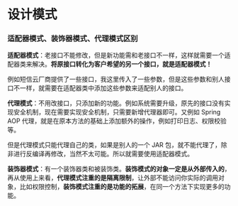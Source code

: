 # 设计模式

### 适配器模式、装饰器模式、代理模式区别

**适配器模式**：老接口不能修改，但是新功能需和老接口不一样，这样就需要一个适配器类来解决。**将原接口转化为客户希望的另一个接口，就是适配器模式！**

例如短信云厂商提供了一些接口，我这里传入了一些参数，但是这些参数和别人接口不一样，就需要在适配器类中添加这些参数来适配别人的接口。



**代理模式**：不用改接口，只添加新的功能。例如系统需要升级，原先的接口没有实现安全机制，现在需要实现安全机制，只需要新增代理器即可。又例如 Spring AOP 代理，就是在原本方法的基础上添加额外的操作，例如打印日志、权限校验等。

但是代理模式只能代理自己的类，如果是别人的一个 JAR 包，就不能代理了，除非进行反编译再修改，当然不太可能。所以就需要使用适配器模式。



**装饰器模式**：有一个装饰器类和被装饰类。**装饰模式的对象一定是从外部传入的**，再从使用上来看，**代理模式注重的是隔离限制**，让外部不能访问你实际的调用对象，比如权限控制，**装饰模式注重的是功能的拓展**，在同一个方法下实现更多的功能。



